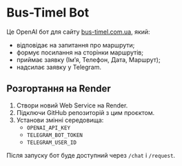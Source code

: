 # Bus-Timel Bot

Це OpenAI бот для сайту [bus-timel.com.ua](https://bus-timel.com.ua), який:
- відповідає на запитання про маршрути;
- формує посилання на сторінки маршрутів;
- приймає заявку (Ім’я, Телефон, Дата, Маршрут);
- надсилає заявку у Telegram.

## Розгортання на Render

1. Створи новий Web Service на Render.
2. Підключи GitHub репозиторій з цим проєктом.
3. Установи змінні середовища:
   - `OPENAI_API_KEY`
   - `TELEGRAM_BOT_TOKEN`
   - `TELEGRAM_USER_ID`

Після запуску бот буде доступний через `/chat` і `/request`.
